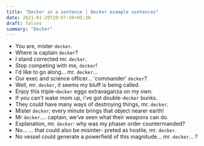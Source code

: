 ```yaml
---
title: "Decker in a sentence | Decker example sentences"
date: 2021-01-20T19:57:50+05:30
draft: falses
summary: "Decker"
---
```

- You are, mister `decker`.
- Where is captain `decker`?
- I stand corrected mr. `decker`.
- Stop competing with me, `decker`!
- I'd like to go along... mr. `decker`...
- Our exec and science officer... 'commander' `decker`?
- Well, mr. `decker`, it seems my bluff is being called.
- Enjoy this triple-`decker` eggo extravaganza on my own.
- If you can't wake mom up, i've got double-`decker` bunks.
- They could have many ways of destroying things, mr. `decker`.
- Mister `decker`; every minute brings that object nearer earth!
- Mr `decker`.... captain, we've seen what their weapons can do.
- Explanation, mr. `decker`: why was my phaser order countermanded?
- No... ... that could also be misinter- preted as hostile, mr. `decker`.
- No vessel could generate a powerfield of this magnitude... mr. `decker`... ?
                 
